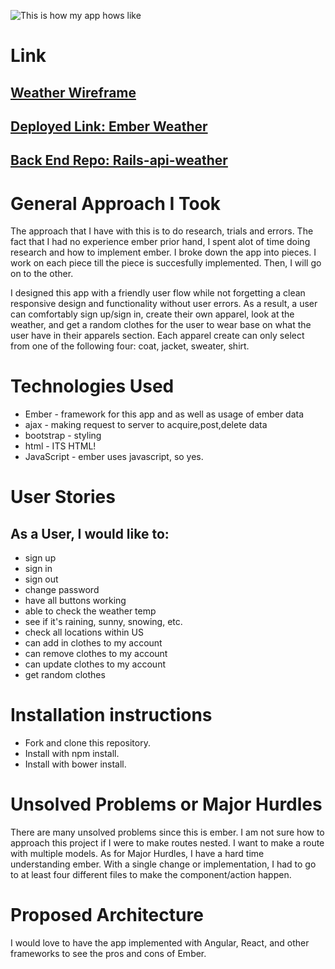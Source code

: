 ![This is how my app hows like](http://i.imgur.com/ld0anM9.png "Optional title")

# Link
## [Weather Wireframe](http://imgur.com/a/ROpMp)
## [Deployed Link: Ember Weather](https://sinyru.github.io/ember-weather/)
## [Back End Repo: Rails-api-weather](https://github.com/sinyru/rails-api-weather)


# General Approach I Took
The approach that I have with this is to do research, trials and errors.
The fact that I had no experience ember prior hand, I spent alot of time doing research and how to implement ember. I broke down the app into pieces. I work on each piece till the piece is succesfully implemented. Then, I will go on to the other.

I designed this app with a friendly user flow while not forgetting a clean responsive design and functionality without user errors. As a result, a user can comfortably sign up/sign in, create their own apparel, look at the weather, and get a random clothes for the user to wear base on what the user have in their apparels section. Each apparel create can only select from one of the following four: coat, jacket, sweater, shirt.

# Technologies Used
  - Ember - framework for this app and as well as usage of ember data
  - ajax - making request to server to acquire,post,delete data
  - bootstrap - styling
  - html - ITS HTML!
  - JavaScript - ember uses javascript, so yes.


# User Stories
## As a User, I would like to:
  - sign up
  - sign in
  - sign out
  - change password
  - have all buttons working
  - able to check the weather temp
  - see if it's raining, sunny, snowing, etc.
  - check all locations within US
  - can add in clothes to my account
  - can remove clothes to my account
  - can update clothes to my account
  - get random clothes

# Installation instructions
  - Fork and clone this repository.
  - Install with npm install.
  - Install with bower install.

# Unsolved Problems or Major Hurdles
There are many unsolved problems since this is ember. I am not sure how to approach this project if I were to make routes nested. I want to make a route with multiple models.
As for Major Hurdles, I have a hard time understanding ember. With a single change or implementation, I had to go to at least four different files to make the component/action happen.

# Proposed Architecture
I would love to have the app implemented with Angular, React, and other frameworks to see the pros and cons of Ember.
